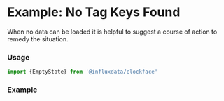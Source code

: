 # Example: No Tag Keys Found

When no data can be loaded it is helpful to suggest a course of action to remedy the situation.

### Usage
```js
import {EmptyState} from '@influxdata/clockface'
```

### Example
<!-- STORY -->


<!-- STORY HIDE START -->

<!-- STORY HIDE END -->

<!-- PROPS -->
